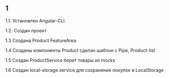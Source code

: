 ## 1
1.1. Установлен Angular-CLI.

1.2. Создан проект

1.3 Создана Product FeatureArea

1.4 Созданы компоненты Product сделан шаблон с Pipe, Product-list

1.5 Создан ProductService берет товары из mocks

1.6 Создан local-storage.service для сохранения покупок в LocalStorage